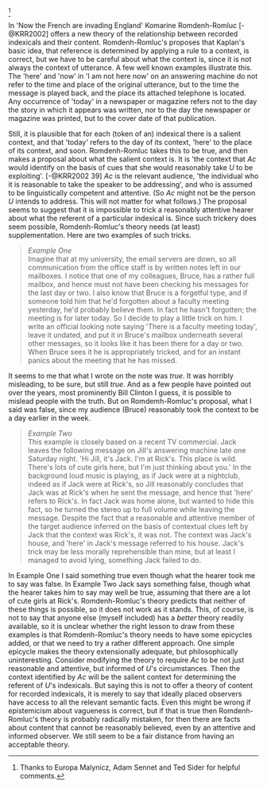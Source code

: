 [^1]

In 'Now the French are invading England' Komarine Romdenh-Romluc
[-@KRR2002] offers a new theory of the relationship between recorded
indexicals and their content. Romdenh-Romluc's proposes that Kaplan's
basic idea, that reference is determined by applying a rule to a
context, is correct, but we have to be careful about what the context
is, since it is not always the context of utterance. A few well known
examples illustrate this. The 'here' and 'now' in 'I am not here now' on
an answering machine do not refer to the time and place of the original
utterance, but to the time the message is played back, and the place its
attached telephone is located. Any occurrence of 'today' in a newspaper
or magazine refers not to the day the story in which it appears was
written, nor to the day the newspaper or magazine was printed, but to
the cover date of that publication.

Still, it is plausible that for each (token of an) indexical there is a
salient context, and that 'today' refers to the day of its context,
'here' to the place of its context, and soon. Romdenh-Romluc takes this
to be true, and then makes a proposal about what the salient context is.
It is 'the context that *Ac* would identify on the basis of cues that
she would reasonably take *U* to be exploiting'. [-@KRR2002 39] *Ac* is
the relevant audience, 'the individual who it is reasonable to take the
speaker to be addressing', and who is assumed to be linguistically
competent and attentive. (So *Ac* might not be the person *U* intends to
address. This will not matter for what follows.) The proposal seems to
suggest that it is impossible to trick a reasonably attentive hearer
about what the referent of a particular indexical is. Since such
trickery does seem possible, Romdenh-Romluc's theory needs (at least)
supplementation. Here are two examples of such tricks.

> *Example One*\
> Imagine that at my university, the email servers are down, so all
> communication from the office staff is by written notes left in our
> mailboxes. I notice that one of my colleagues, Bruce, has a rather
> full mailbox, and hence must not have been checking his messages for
> the last day or two. I also know that Bruce is a forgetful type, and
> if someone told him that he'd forgotten about a faculty meeting
> yesterday, he'd probably believe them. In fact he hasn't forgotten;
> the meeting is for later today. So I decide to play a little trick on
> him. I write an official looking note saying 'There is a faculty
> meeting today', leave it undated, and put it in Bruce's mailbox
> underneath several other messages, so it looks like it has been there
> for a day or two. When Bruce sees it he is appropriately tricked, and
> for an instant panics about the meeting that he has missed.

It seems to me that what I wrote on the note was *true*. It was horribly
misleading, to be sure, but still *true*. And as a few people have
pointed out over the years, most prominently Bill Clinton I guess, it is
possible to mislead people with the truth. But on Romdemh-Romluc's
proposal, what I said was false, since my audience (Bruce) reasonably
took the context to be a day earlier in the week.

> *Example Two*\
> This example is closely based on a recent TV commercial. Jack leaves
> the following message on Jill's answering machine late one Saturday
> night. 'Hi Jill, it's Jack. I'm at Rick's. This place is wild. There's
> lots of cute girls here, but I'm just thinking about you.' In the
> background loud music is playing, as if Jack were at a nightclub,
> indeed as if Jack were at Rick's, so Jill reasonably concludes that
> Jack was at Rick's when he sent the message, and hence that 'here'
> refers to Rick's. In fact Jack was home alone, but wanted to hide this
> fact, so he turned the stereo up to full volume while leaving the
> message. Despite the fact that a reasonable and attentive member of
> the target audience inferred on the basis of contextual clues left by
> Jack that the context was Rick's, it was not. The context was Jack's
> house, and 'here' in Jack's message referred to his house. Jack's
> trick may be less morally reprehensible than mine, but at least I
> managed to avoid lying, something Jack failed to do.

In Example One I said something true even though what the hearer took me
to say was false. In Example Two Jack says something false, though what
the hearer takes him to say may well be true, assuming that there are a
lot of cute girls at Rick's. Romdenh-Romluc's theory predicts that
neither of these things is possible, so it does not work as it stands.
This, of course, is not to say that anyone else (myself included) has a
*better* theory readily available, so it is unclear whether the right
lesson to draw from these examples is that Romdenh-Romluc's theory needs
to have some epicycles added, or that we need to try a rather different
approach. One simple epicycle makes the theory extensionally adequate,
but philosophically uninteresting. Consider modifying the theory to
require *Ac* to be not just reasonable and attentive, but informed of
*U*'s circumstances. Then the context identified by *Ac* will be the
salient context for determining the referent of *U*'s indexicals. But
saying this is not to offer a theory of content for recorded indexicals,
it is merely to say that ideally placed observers have access to all the
relevant semantic facts. Even this might be wrong if epistemicism about
vagueness is correct, but if that is true then Romdenh-Romluc's theory
is probably radically mistaken, for then there are facts about content
that cannot be reasonably believed, even by an attentive and informed
observer. We still seem to be a fair distance from having an acceptable
theory.

[^1]: Thanks to Europa Malynicz, Adam Sennet and Ted Sider for helpful
    comments.
